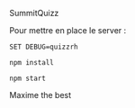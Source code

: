 SummitQuizz

Pour mettre en place le server :

```
SET DEBUG=quizzrh
```   
```
npm install
```

```
npm start
```

Maxime the best